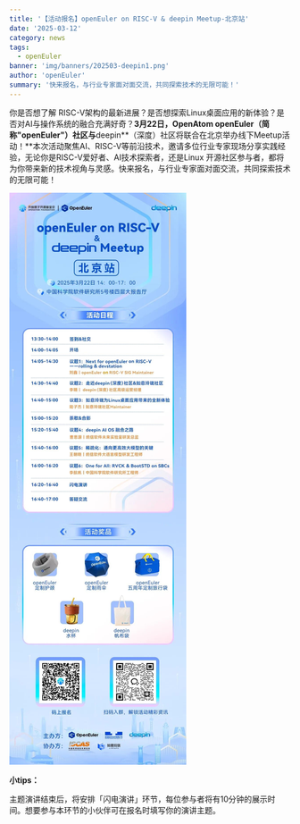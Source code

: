 ```yaml
---
title: '【活动报名】openEuler on RISC-V & deepin Meetup-北京站'
date: '2025-03-12'
category: news
tags:
  - openEuler
banner: 'img/banners/202503-deepin1.png'
author: 'openEuler'
summary: '快来报名，与行业专家面对面交流，共同探索技术的无限可能！'
---
```



你是否想了解
RISC-V架构的最新进展？是否想探索Linux桌面应用的新体验？是否对AI与操作系统的融合充满好奇？**3月22日，OpenAtom
openEuler（简称\"openEuler\"）社区与**deepin**（深度）社区将联合在北京举办线下Meetup活动！**本次活动聚焦AI、RISC-V等前沿技术，邀请多位行业专家现场分享实践经验，无论你是RISC-V爱好者、AI技术探索者，还是Linux
开源社区参与者，都将为你带来新的技术视角与灵感。快来报名，与行业专家面对面交流，共同探索技术的无限可能！

![IMG\_256](./media/image1.jpeg)

**小tips：**

主题演讲结束后，将安排「闪电演讲」环节，每位参与者将有10分钟的展示时间。想要参与本环节的小伙伴可在报名时填写你的演讲主题。

